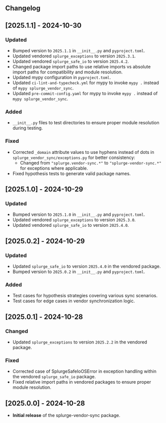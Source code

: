 ## Changelog

## [2025.1.1] - 2024-10-30

### Updated
- Bumped version to `2025.1.1` in `__init__.py` and `pyproject.toml`.
- Updated vendored `splurge_exceptions` to version `2025.3.1`.
- Updated vendored `splurge_safe_io` to version `2025.4.2`.
- Changed package import paths to use relative imports vs absolute import paths for compatibility and module resolution.
- Updated mypy configuration in `pyproject.toml`.
- Updated `ci-lint-and-typecheck.yml` for mypy to invoke `mypy .` instead of `mypy splurge_vendor_sync`.
- Updated `pre-commit-config.yaml` for mypy to invoke `mypy .` instead of `mypy splurge_vendor_sync`.

### Added
- `__init__.py` files to test directories to ensure proper module resolution during testing.

### Fixed
- Corrected `_domain` attribute values to use hyphens instead of dots in `splurge_vendor_sync/exceptions.py` for better consistency:
  - Changed from `"splurge.vendor-sync.*"` to `"splurge-vendor-sync.*"` for exceptions where applicable.
- Fixed hypothesis tests to generate valid package names.

## [2025.1.0] - 2024-10-29

### Updated
- Bumped version to `2025.1.0` in `__init__.py` and `pyproject.toml`.
- Updated vendored `splurge_exceptions` to version `2025.3.0`.
- Updated vendored `splurge_safe_io` to version `2025.4.0`.

## [2025.0.2] - 2024-10-29

### Updated
- Updated `splurge_safe_io` to version `2025.4.0` in the vendored package.
- Bumped version to `2025.0.2` in `__init__.py` and `pyproject.toml`.

### Added
- Test cases for hypothesis strategies covering various sync scenarios.
- Test cases for edge cases in vendor synchronization logic.

## [2025.0.1] - 2024-10-28

### Changed
- Updated `splurge_exceptions` to version `2025.2.2` in the vendored package.

### Fixed
- Corrected case of SplurgeSafeIoOSError in exception handling within the vendored `splurge_safe_io` package.
- Fixed relative import paths in vendored packages to ensure proper module resolution.

## [2025.0.0] - 2024-10-28
- **Initial release** of the splurge-vendor-sync package.